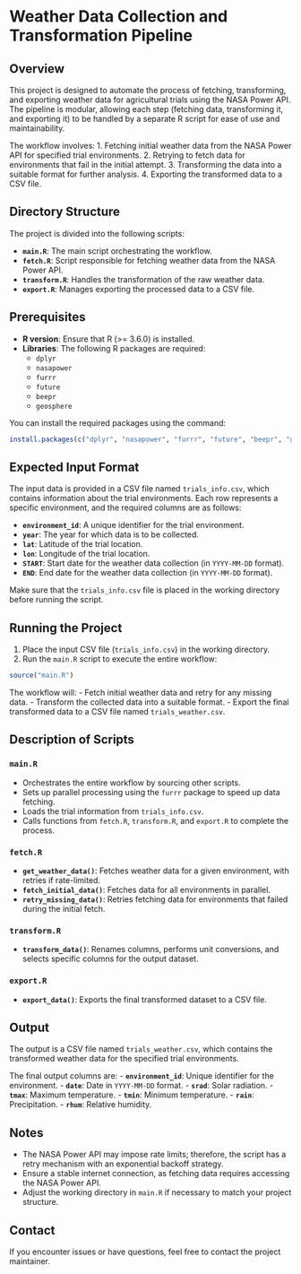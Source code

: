 # Weather Data Collection and Transformation Pipeline

## Overview

This project is designed to automate the process of fetching, transforming, and exporting weather data for agricultural trials using the NASA Power API. The pipeline is modular, allowing each step (fetching data, transforming it, and exporting it) to be handled by a separate R script for ease of use and maintainability.

The workflow involves: 1. Fetching initial weather data from the NASA Power API for specified trial environments. 2. Retrying to fetch data for environments that fail in the initial attempt. 3. Transforming the data into a suitable format for further analysis. 4. Exporting the transformed data to a CSV file.

## Directory Structure

The project is divided into the following scripts:

-   **`main.R`**: The main script orchestrating the workflow.
-   **`fetch.R`**: Script responsible for fetching weather data from the NASA Power API.
-   **`transform.R`**: Handles the transformation of the raw weather data.
-   **`export.R`**: Manages exporting the processed data to a CSV file.

## Prerequisites

-   **R version**: Ensure that R (\>= 3.6.0) is installed.
-   **Libraries**: The following R packages are required:
    -   `dplyr`
    -   `nasapower`
    -   `furrr`
    -   `future`
    -   `beepr`
    -   `geosphere`

You can install the required packages using the command:

``` r
install.packages(c("dplyr", "nasapower", "furrr", "future", "beepr", "geosphere"))
```

## Expected Input Format

The input data is provided in a CSV file named `trials_info.csv`, which contains information about the trial environments. Each row represents a specific environment, and the required columns are as follows:

-   **`environment_id`**: A unique identifier for the trial environment.
-   **`year`**: The year for which data is to be collected.
-   **`lat`**: Latitude of the trial location.
-   **`lon`**: Longitude of the trial location.
-   **`START`**: Start date for the weather data collection (in `YYYY-MM-DD` format).
-   **`END`**: End date for the weather data collection (in `YYYY-MM-DD` format).

Make sure that the `trials_info.csv` file is placed in the working directory before running the script.

## Running the Project

1.  Place the input CSV file (`trials_info.csv`) in the working directory.
2.  Run the `main.R` script to execute the entire workflow:

``` r
source("main.R")
```

The workflow will: - Fetch initial weather data and retry for any missing data. - Transform the collected data into a suitable format. - Export the final transformed data to a CSV file named `trials_weather.csv`.

## Description of Scripts

### `main.R`

-   Orchestrates the entire workflow by sourcing other scripts.
-   Sets up parallel processing using the `furrr` package to speed up data fetching.
-   Loads the trial information from `trials_info.csv`.
-   Calls functions from `fetch.R`, `transform.R`, and `export.R` to complete the process.

### `fetch.R`

-   **`get_weather_data()`**: Fetches weather data for a given environment, with retries if rate-limited.
-   **`fetch_initial_data()`**: Fetches data for all environments in parallel.
-   **`retry_missing_data()`**: Retries fetching data for environments that failed during the initial fetch.

### `transform.R`

-   **`transform_data()`**: Renames columns, performs unit conversions, and selects specific columns for the output dataset.

### `export.R`

-   **`export_data()`**: Exports the final transformed dataset to a CSV file.

## Output

The output is a CSV file named `trials_weather.csv`, which contains the transformed weather data for the specified trial environments.

The final output columns are: - **`environment_id`**: Unique identifier for the environment. - **`date`**: Date in `YYYY-MM-DD` format. - **`srad`**: Solar radiation. - **`tmax`**: Maximum temperature. - **`tmin`**: Minimum temperature. - **`rain`**: Precipitation. - **`rhum`**: Relative humidity.

## Notes

-   The NASA Power API may impose rate limits; therefore, the script has a retry mechanism with an exponential backoff strategy.
-   Ensure a stable internet connection, as fetching data requires accessing the NASA Power API.
-   Adjust the working directory in `main.R` if necessary to match your project structure.

## Contact

If you encounter issues or have questions, feel free to contact the project maintainer.
